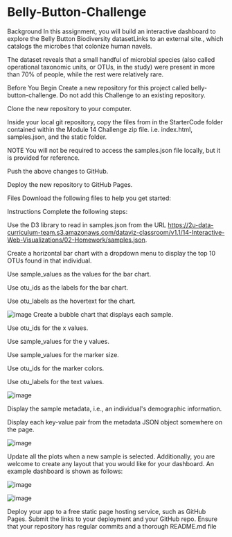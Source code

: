 # Belly-Button-Challenge

Background
In this assignment, you will build an interactive dashboard to explore the Belly Button Biodiversity datasetLinks to an external site., which catalogs the microbes that colonize human navels.

The dataset reveals that a small handful of microbial species (also called operational taxonomic units, or OTUs, in the study) were present in more than 70% of people, while the rest were relatively rare.

Before You Begin
Create a new repository for this project called belly-button-challenge. Do not add this Challenge to an existing repository.

Clone the new repository to your computer.

Inside your local git repository, copy the files from in the StarterCode folder contained within the Module 14 Challenge zip file. i.e. index.html, samples.json, and the static folder.

NOTE
You will not be required to access the samples.json file locally, but it is provided for reference.

Push the above changes to GitHub.

Deploy the new repository to GitHub Pages.

Files
Download the following files to help you get started:

Instructions
Complete the following steps:

Use the D3 library to read in samples.json from the URL https://2u-data-curriculum-team.s3.amazonaws.com/dataviz-classroom/v1.1/14-Interactive-Web-Visualizations/02-Homework/samples.json.

Create a horizontal bar chart with a dropdown menu to display the top 10 OTUs found in that individual.

Use sample_values as the values for the bar chart.

Use otu_ids as the labels for the bar chart.

Use otu_labels as the hovertext for the chart.

![image](https://github.com/swatik230/Belly-Button-Challenge/assets/88855120/bebbeb02-eb54-41a0-966f-b955d15a1117)
Create a bubble chart that displays each sample.

Use otu_ids for the x values.

Use sample_values for the y values.

Use sample_values for the marker size.

Use otu_ids for the marker colors.

Use otu_labels for the text values.


![image](https://github.com/swatik230/Belly-Button-Challenge/assets/88855120/7fdada0b-8fad-42e4-9107-90e013dc922e)

Display the sample metadata, i.e., an individual's demographic information.

Display each key-value pair from the metadata JSON object somewhere on the page.

![image](https://github.com/swatik230/Belly-Button-Challenge/assets/88855120/29a724d3-2daa-459f-a761-ea691b20e5cc)


Update all the plots when a new sample is selected. Additionally, you are welcome to create any layout that you would like for your dashboard. An example dashboard is shown as follows:


![image](https://github.com/swatik230/Belly-Button-Challenge/assets/88855120/36e44c7b-747d-4cd6-b961-c0e9e0bbecf7)


![image](https://github.com/swatik230/Belly-Button-Challenge/assets/88855120/c1518220-cd12-451b-b54b-d43d3248655e)

Deploy your app to a free static page hosting service, such as GitHub Pages. Submit the links to your deployment and your GitHub repo. Ensure that your repository has regular commits and a thorough README.md file
